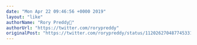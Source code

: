 ```yaml
---
date: "Mon Apr 22 09:46:56 +0000 2019"
layout: "like"
authorName: "Rory Preddy🥑"
authorUrl: "https://twitter.com/rorypreddy"
originalPost: "https://twitter.com/rorypreddy/status/1120262704877453312"
---
```

